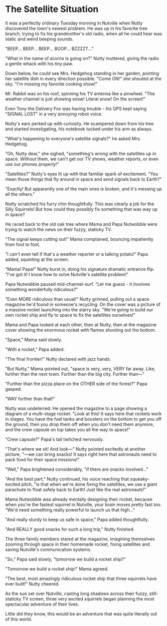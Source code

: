 # The Satellite Situation

It was a perfectly ordinary Tuesday morning in Nutville when Nutty discovered the town's newest problem. He was up in his favorite tree branch, trying to fix his grandmother's old radio, when all he could hear was static and weird beeping sounds.

"BEEP... BEEP... BEEP... BOOP... BZZZZT..."

"What in the name of acorns is going on?" Nutty muttered, giving the radio a gentle whack with his tiny paw.

Down below, he could see Mrs. Hedgehog standing in her garden, pointing her satellite dish in every direction possible. "Come ON!" she shouted at the sky. "I'm missing my favorite cooking show!"

Mr. Rabbit was on his roof, spinning his TV antenna like a pinwheel. "The weather channel is just showing snow! Literal snow! On the screen!"

Even Tony the Delivery Fox was having trouble - his GPS kept saying "SIGNAL LOST" in a very annoying robot voice.

Nutty's ears perked up with curiosity. He scampered down from his tree and started investigating, his notebook tucked under his arm as always.

"What's happening to everyone's satellite signals?" he asked Mrs. Hedgehog.

"Oh, Nutty dear," she sighed, "something's wrong with the satellites up in space. Without them, we can't get our TV shows, weather reports, or even use our phones properly!"

"Satellites?" Nutty's eyes lit up with that familiar spark of excitement. "You mean those things that fly around in space and send signals back to Earth?"

"Exactly! But apparently one of the main ones is broken, and it's messing up all the others."

Nutty scratched his furry chin thoughtfully. This was clearly a job for the Silly Squirrels! But how could they possibly fix something that was way up in space?

He raced back to the old oak tree where Mama and Papa Nutwobble were trying to watch the news on their fuzzy, staticky TV.

"The signal keeps cutting out!" Mama complained, bouncing impatiently from foot to foot.

"I can't even tell if that's a weather reporter or a talking potato!" Papa added, squinting at the screen.

"Mama! Papa!" Nutty burst in, doing his signature dramatic entrance flip. "I've got it! I know how to solve Nutville's satellite problem!"

Papa Nutwobble paused mid-channel-surf. "Let me guess - it involves something wonderfully ridiculous?"

"Even MORE ridiculous than usual!" Nutty grinned, pulling out a space magazine he'd found in someone's recycling. On the cover was a picture of a massive rocket launching into the starry sky. "We're going to build our own rocket ship and fly to space to fix the satellites ourselves!"

Mama and Papa looked at each other, then at Nutty, then at the magazine cover showing the enormous rocket with flames shooting out the bottom.

"Space," Mama said slowly.

"With a rocket," Papa added.

"The final frontier!" Nutty declared with jazz hands.

"But Nutty," Mama pointed out, "space is very, very, VERY far away. Like, further than the next town. Further than the big city. Further than—"

"Further than the pizza place on the OTHER side of the forest?" Papa gasped.

"WAY further than that!"

Nutty was undeterred. He opened the magazine to a page showing a diagram of a multi-stage rocket. "Look at this! It says here that rockets work in stages. You have the fuel tanks and boosters on the bottom to get you off the ground, then you drop them off when you don't need them anymore, and the crew capsule on top takes you all the way to space!"

"Crew capsule?" Papa's tail twitched nervously.

"That's where we sit! And look—" Nutty pointed excitedly at another picture, "—we can bring snacks! It says right here that astronauts need to pack food for their space missions!"

"Well," Papa brightened considerably, "if there are snacks involved..."

"And the best part," Nutty continued, his voice reaching that squeaky-excited pitch, "is that when we're done fixing the satellites, we use a giant parachute to float safely back to Earth! Just like the real astronauts!"

Mama Nutwobble was already mentally designing their rocket, because when you're the fastest squirrel in Nutville, your brain moves pretty fast too. "We'd need something really powerful to launch us that high..."

"And really sturdy to keep us safe in space," Papa added thoughtfully.

"And REALLY good snacks for such a long trip," Nutty finished.

The three family members stared at the magazine, imagining themselves zooming through space in their homemade rocket, fixing satellites and saving Nutville's communication systems.

"So," Papa said slowly, "tomorrow we build a rocket ship?"

"Tomorrow we build a rocket ship!" Mama agreed.

"The best, most amazingly ridiculous rocket ship that three squirrels have ever built!" Nutty cheered.

As the sun set over Nutville, casting long shadows across their fuzzy, still-staticky TV screen, three very excited squirrels began planning the most spectacular adventure of their lives.

Little did they know, this would be an adventure that was quite literally out of this world.